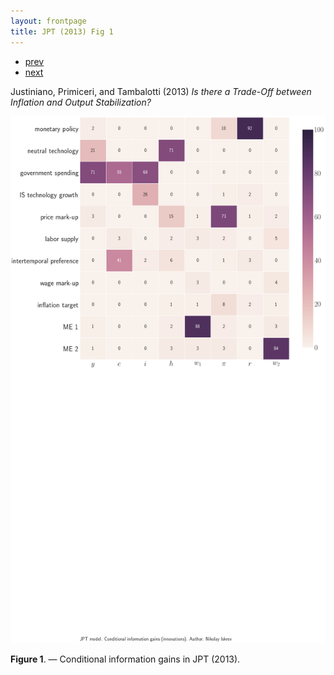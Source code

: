 ```yaml
---
layout: frontpage
title: JPT (2013) Fig 1
---
```


<div class="navbar">
  <div class="navbar-inner">
      <ul class="nav">
          <li><a href="FoT-model-fig1.html">prev</a></li>
          <li><a href="iskrev2017_fig2.html">next</a></li>
      </ul>
  </div>
</div>

Justiniano, Primiceri, and Tambalotti (2013) *Is there a Trade-Off between Inflation and Output Stabilization?*

[![Information gains](../../assets/bigpublpics/JPT-Innovations.png)](../../assets/biggerpics/JPT-Innovations-BIG.png)

**Figure 1**. &mdash; Conditional information gains in JPT (2013).
